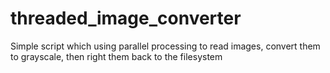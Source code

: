# threaded_image_converter
Simple script which using parallel processing to read images, convert them to grayscale, then right them back to the filesystem
